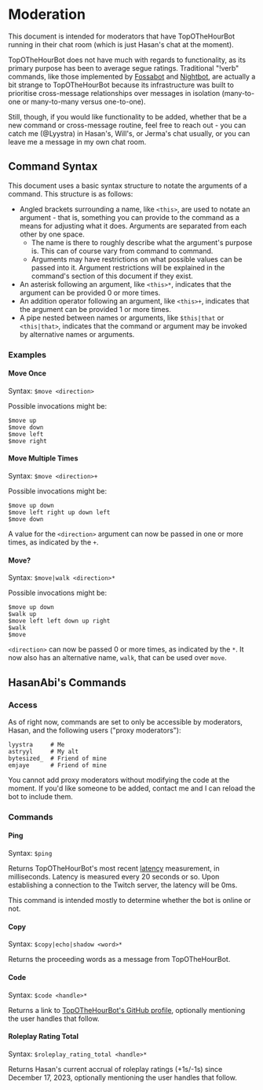 # Moderation

This document is intended for moderators that have TopOTheHourBot running in their chat room (which is just Hasan's chat at the moment).

TopOTheHourBot does not have much with regards to functionality, as its primary purpose has been to average segue ratings. Traditional "!verb" commands, like those implemented by [Fossabot](https://fossabot.com/) and [Nightbot](https://nightbot.tv/), are actually a bit strange to TopOTheHourBot because its infrastructure was built to prioritise cross-message relationships over messages in isolation (many-to-one or many-to-many versus one-to-one).

Still, though, if you would like functionality to be added, whether that be a new command or cross-message routine, feel free to reach out - you can catch me (@Lyystra) in Hasan's, Will's, or Jerma's chat usually, or you can leave me a message in my own chat room.

## Command Syntax

This document uses a basic syntax structure to notate the arguments of a command. This structure is as follows:

- Angled brackets surrounding a name, like `<this>`, are used to notate an argument - that is, something you can provide to the command as a means for adjusting what it does. Arguments are separated from each other by one space.
  - The name is there to roughly describe what the argument's purpose is. This can of course vary from command to command.
  - Arguments may have restrictions on what possible values can be passed into it. Argument restrictions will be explained in the command's section of this document if they exist.
- An asterisk following an argument, like `<this>*`, indicates that the argument can be provided 0 or more times.
- An addition operator following an argument, like `<this>+`, indicates that the argument can be provided 1 or more times.
- A pipe nested between names or arguments, like `$this|that` or `<this|that>`, indicates that the command or argument may be invoked by alternative names or arguments.

### Examples

#### Move Once

Syntax: `$move <direction>`

Possible invocations might be:

```
$move up
$move down
$move left
$move right
```

#### Move Multiple Times

Syntax: `$move <direction>+`

Possible invocations might be:

```
$move up down
$move left right up down left
$move down
```

A value for the `<direction>` argument can now be passed in one or more times, as indicated by the `+`.

#### Move?

Syntax: `$move|walk <direction>*`

Possible invocations might be:

```
$move up down
$walk up
$move left left down up right
$walk
$move
```

`<direction>` can now be passed 0 or more times, as indicated by the `*`. It now also has an alternative name, `walk`, that can be used over `move`.

## HasanAbi's Commands

### Access

As of right now, commands are set to only be accessible by moderators, Hasan, and the following users ("proxy moderators"):

```
lyystra     # Me
astryyl     # My alt
bytesized_  # Friend of mine
emjaye      # Friend of mine
```

You cannot add proxy moderators without modifying the code at the moment. If you'd like someone to be added, contact me and I can reload the bot to include them.

### Commands

#### Ping

Syntax: `$ping`

Returns TopOTheHourBot's most recent [latency](https://en.wikipedia.org/wiki/Latency_(engineering)) measurement, in milliseconds. Latency is measured every 20 seconds or so. Upon establishing a connection to the Twitch server, the latency will be 0ms.

This command is intended mostly to determine whether the bot is online or not.

#### Copy

Syntax: `$copy|echo|shadow <word>*`

Returns the proceeding words as a message from TopOTheHourBot.

#### Code

Syntax: `$code <handle>*`

Returns a link to [TopOTheHourBot's GitHub profile](https://github.com/TopOTheHourBot), optionally mentioning the user handles that follow.

#### Roleplay Rating Total

Syntax: `$roleplay_rating_total <handle>*`

Returns Hasan's current accrual of roleplay ratings (+1s/-1s) since December 17, 2023, optionally mentioning the user handles that follow.
